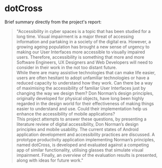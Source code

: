 # dotCross

Brief summary directly from the project's report:

>"Accessibility in cyber spaces is a topic that has been studied for a long time. Visual impairment is a major threat of accessing information and partaking in a society of the digital era. However, a growing ageing population has brought a new sense of urgency to making our User Interfaces more accessible to visually impaired users. Therefore, accessibility is something that more and more Software Engineers, UX Designers and Web Developers will need to consider in their work in the not too distant future.\
>While there are many assistive technologies that can make life easier, users are often hesitant to adopt unfamiliar technologies or have a reduced capacity to understand how they work. Can there be a way of maximising the accessibility of familiar User Interfaces just by changing the way we design them? Don Norman’s design principles, originally developed for physical objects, have long been highly regarded in the design world for their effectiveness of making things easier to understand and use. Could their implementation help us enhance the accessibility of mobile applications?\
>This project attempts to answer these questions, by presenting a literature review of digital accessibility, Don Norman’s design principles and mobile usability. The current states of Android application development and accessibility practices are discussed. A prototype productivity application implementing Norman’s principles, named dotCross, is developed and evaluated against a competing app of similar functionality, utilising glasses that simulate visual impairment. Finally, an overview of the evaluation results is presented, along with ideas for future work."
